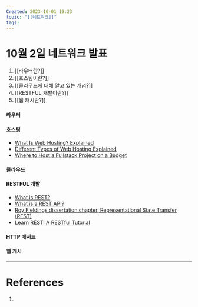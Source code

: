 ```yaml
---
Created: 2023-10-01 19:23
topic: "[[네트워크]]"
tags:
---
```

# 10월 2일 네트워크 발표

1. [[라우터란?]]
2. [[호스팅이란?]]
3. [[클라우드에 대해 알고 있는 개념?]]
4. [[RESTFUL 개발이란?]]
5. [[웹 캐시란?]]
#### 라우터
#### 호스팅
- [What Is Web Hosting? Explained](https://www.youtube.com/watch?v=htbY9-yggB0)
- [Different Types of Web Hosting Explained](https://www.youtube.com/watch?v=AXVZYzw8geg)
- [Where to Host a Fullstack Project on a Budget](https://www.youtube.com/watch?v=Kx_1NYYJS7Q)
#### 클라우드
#### RESTFUL 개발
- [What is REST?](https://www.codecademy.com/article/what-is-rest)
- [What is a REST API?](https://www.redhat.com/en/topics/api/what-is-a-rest-api)
- [Roy Fieldings dissertation chapter, Representational State Transfer (REST)](https://www.ics.uci.edu/~fielding/pubs/dissertation/rest_arch_style.htm)
- [Learn REST: A RESTful Tutorial](https://restapitutorial.com/)
#### HTTP 메서드
#### 웹 캐시


---
# References
1. 
